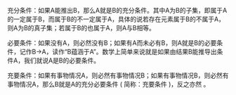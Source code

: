 充分条件：如果A能推出B，那么A就是B的充分条件。其中A为B的子集，即属于A的一定属于B，而属于B的不一定属于A，具体的说若存在元素属于B的不属于A，则A为B的真子集；若属于B的也属于A，则A与B相等。

必要条件：如果没有A，则必然没有B；如果有A而未必有B，则A就是B的必要条件，记作B→A，读作“B蕴涵于A”。数学上简单来说就是如果由结果B能推导出条件A，我们就说A是B的必要条件。

充要条件：如果有事物情况A，则必然有事物情况B；如果有事物情况B，则必然有事物情况A，那么B就是A的充分必要条件 ( 简称：充要条件 )，反之亦然 。